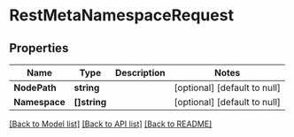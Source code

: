 # RestMetaNamespaceRequest

## Properties
Name | Type | Description | Notes
------------ | ------------- | ------------- | -------------
**NodePath** | **string** |  | [optional] [default to null]
**Namespace** | **[]string** |  | [optional] [default to null]

[[Back to Model list]](../../README.md#documentation-for-models) [[Back to API list]](../../README.md#documentation-for-api-endpoints) [[Back to README]](../../README.md)


